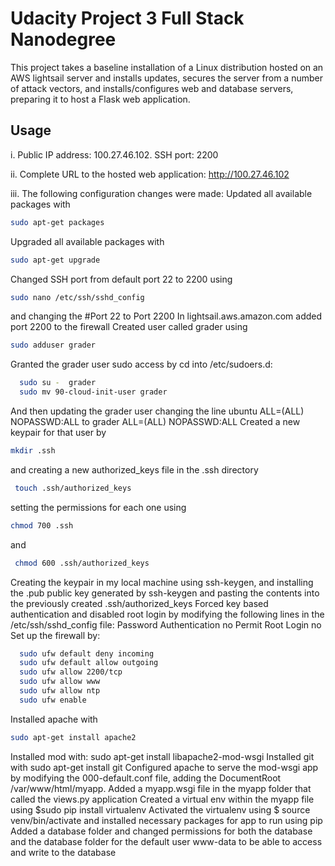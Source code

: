 # Udacity Project 3 Full Stack  Nanodegree

This project takes a baseline installation of a Linux distribution hosted on an AWS lightsail server and installs updates, secures the server from a number of attack vectors, and installs/configures web and database servers, preparing it to host a Flask web application.

##  Usage

i. Public IP address: 100.27.46.102.  SSH port: 2200

ii. Complete URL to the hosted web application: http://100.27.46.102

iii. The following configuration changes were made:
  Updated all available packages with
  ``` bash
  sudo apt-get packages
  ```
  Upgraded all available packages with
  ```bash
  sudo apt-get upgrade
  ```
  Changed SSH port from default port 22 to 2200 using
  ```bash
  sudo nano /etc/ssh/sshd_config
  ```
  and changing the #Port 22  to Port 2200
  In lightsail.aws.amazon.com added port 2200 to the firewall
  Created user called grader using
   ```bash
   sudo adduser grader
   ```
  Granted the grader user sudo access by cd into /etc/sudoers.d:
  ```bash
    sudo su -  grader
    sudo mv 90-cloud-init-user grader
  ```
  And then updating the grader user changing the line ubuntu ALL=(ALL) NOPASSWD:ALL to grader ALL=(ALL) NOPASSWD:ALL
  Created a new keypair for that user by
  ``` bash
  mkdir .ssh
  ```
   and creating a new authorized_keys file in the .ssh directory
   ``` bash
    touch .ssh/authorized_keys
  ```
  setting the permissions for each one using
  ``` bash
  chmod 700 .ssh
  ```
  and
  ``` bash
   chmod 600 .ssh/authorized_keys
   ```
  Creating the keypair in my local machine using ssh-keygen, and installing the .pub public key generated by ssh-keygen and pasting the contents into the previously created .ssh/authorized_keys
  Forced key based authentication and disabled root login by modifying the following lines in the /etc/ssh/sshd_config file:
    Password Authentication no
    Permit Root Login no
  Set up the firewall by:
  ``` bash
    sudo ufw default deny incoming
    sudo ufw default allow outgoing
    sudo ufw allow 2200/tcp
    sudo ufw allow www
    sudo ufw allow ntp
    sudo ufw enable
  ```
  Installed  apache with
  ``` bash
  sudo apt-get install apache2   
  ```
  Installed mod with: sudo apt-get install libapache2-mod-wsgi
  Installed git with sudo apt-get install git
  Configured apache to serve the mod-wsgi app by modifying the 000-default.conf file, adding the DocumentRoot /var/www/html/myapp. Added a myapp.wsgi file in the myapp folder that called the views.py application
  Created a virtual env within the myapp file using $sudo pip install virtualenv
  Activated the virtualenv using $ source venv/bin/activate and installed necessary packages for app to run using pip
  Added a database folder and changed permissions for both the database and the database folder for the default user www-data to be able to access and write to the database
